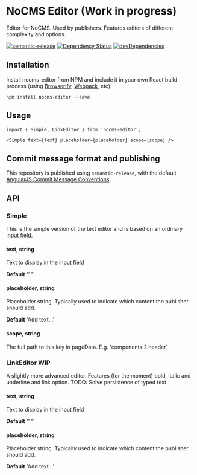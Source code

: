 # NoCMS Editor (Work in progress)

Editor for NoCMS. Used by publishers. Features editors of different complexity and options.

[![semantic-release](https://img.shields.io/badge/%20%20%F0%9F%93%A6%F0%9F%9A%80-semantic--release-e10079.svg)](https://github.com/semantic-release/semantic-release)
[![Dependency Status](https://david-dm.org/miles-no/nocms-editor.svg)](https://david-dm.org/miles-no/nocms-editor)
[![devDependencies](https://david-dm.org/miles-no/nocms-editor/dev-status.svg)](https://david-dm.org/miles-no/nocms-editor?type=dev)


## Installation

Install nocms-editor from NPM and include it in your own React build process (using [Browserify](http://browserify.org), [Webpack](http://webpack.github.io/), etc).

```
npm install nocms-editor --save
```

## Usage

```
import { Simple, LinkEditor } from 'nocms-editor';

<Simple text={text} placeholder={placeholder} scope={scope} />
```

## Commit message format and publishing

This repository is published using `semantic-release`, with the default [AngularJS Commit Message Conventions](https://docs.google.com/document/d/1QrDFcIiPjSLDn3EL15IJygNPiHORgU1_OOAqWjiDU5Y/edit).

## API

### Simple
This is the simple version of the text editor and is based on an ordinary input field.

#### text, string
Text to display in the input field

**Default** '""'

#### placeholder, string
Placeholder string. Typically used to indicate which content the publisher should add.

**Default** 'Add text...'

#### scope, string
The full path to this key in pageData. E.g. 'components.2.header'

### LinkEditor WIP
A slightly more advanced editor. Features (for the moment) bold, italic and underline and link option.
TODO: Solve persistence of typed text

#### text, string
Text to display in the input field

**Default** '""'

#### placeholder, string
Placeholder string. Typically used to indicate which content the publisher should add.

**Default** 'Add text...'
